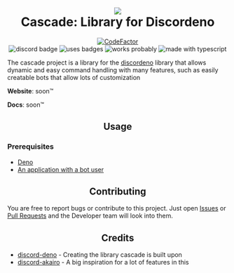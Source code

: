 <h1 align = "center">
    <img src="https://cdn.discordapp.com/attachments/807406629070700584/807601297590059038/imageedit_1_3499097741.png">
    <br>
    Cascade: Library for Discordeno
</h1>

<div align="center">

[![CodeFactor](https://www.codefactor.io/repository/github/tymanwastaken/cascade/badge)](https://www.codefactor.io/repository/github/tymanwastaken/cascade)
<br>
![discord badge](https://img.shields.io/badge/Join%20the-Discord-blue?style=for-the-badge&link=https://discord.gg/Dsue9NYRZs)
![uses badges](https://img.shields.io/badge/Uses-Badges-yellow?style=for-the-badge)
![works probably](https://img.shields.io/badge/Works-Probably-green?style=for-the-badge)
![made with typescript](https://img.shields.io/badge/Made%20With-Typescript-orange?style=for-the-badge)
</div>

The cascade project is a library for the [discordeno](https://github.com/discordeno/discordeno) library that allows dynamic and easy command handling with many features, such as easily creatable bots that allow lots of customization

**Website**: soon™

**Docs**: soon™

<h2 align="center">Usage</h2>

<h3>Prerequisites</h3>

- <a href="https://deno.land/">Deno</a>
- <a href="https://discord.com/developers/applications">An application with a bot user</a>

<h2 align="center">Contributing</h2>

You are free to report bugs or contribute to this project. Just open <a href="https://github.com/TymanWasTaken/cascade/issues">Issues</a> or <a href="https://github.com/TymanWasTaken/cascade/pulls">Pull Requests</a> and the Developer team will look into them.

<h2 align="center">Credits</h2>

- <a href="https://github.com/discordeno/discordeno">discord-deno</a> - Creating the library cascade is built upon
- <a href="https://discord-akairo.github.io/">discord-akairo</a> - A big inspiration for a lot of features in this


